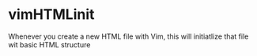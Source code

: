 # vimHTMLinit

Whenever you create a new HTML file with Vim, this will initiatlize that file wit basic HTML structure
